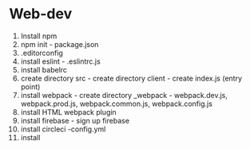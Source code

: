 # Web-dev
1. Install npm
2. npm init - package.json
3. .editorconfig
4. install eslint - .eslintrc.js
5. install babelrc
6. create directory src - create directory client - create index.js (entry point)
7. install webpack - create directory _webpack - webpack.dev.js, webpack.prod.js, webpack.common.js, webpack.config.js
8. install HTML webpack plugin
9. install firebase - sign up firebase
10. install circleci -config.yml
11. install


